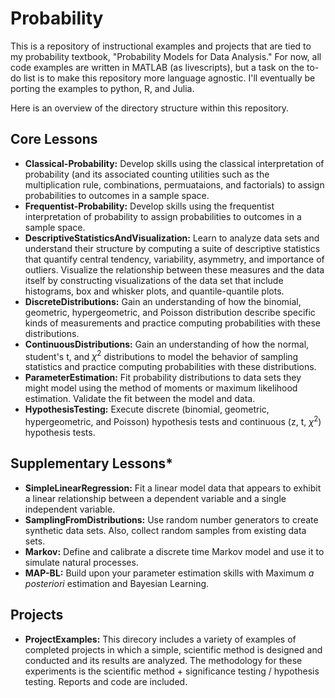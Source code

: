 # Probability
This is a repository of instructional examples and projects that are tied to my probability textbook, "Probability Models for Data Analysis." For now, all code examples are written in MATLAB (as livescripts), but a task on the to-do list is to make this repository more language agnostic. I'll eventually be porting the examples to python, R, and Julia.

Here is an overview of the directory structure within this repository.

## Core Lessons
- **Classical-Probability:** Develop skills using the classical interpretation of probability (and its associated counting utilities such as the multiplication rule, combinations, permuataions, and factorials) to assign probabilities to outcomes in a sample space.
- **Frequentist-Probability:** Develop skills using the frequentist interpretation of probability to assign probabilities to outcomes in a sample space.
- **DescriptiveStatisticsAndVisualization:** Learn to analyze data sets and understand their structure by computing a suite of descriptive statistics that quantify central tendency, variability, asymmetry, and importance of outliers. Visualize the relationship between these measures and the data itself by constructing visualizations of the data set that include histograms, box and whisker plots, and quantile-quantile plots.
- **DiscreteDistributions:** Gain an understanding of how the binomial, geometric, hypergeometric, and Poisson distribution describe specific kinds of measurements and practice computing probabilities with these distributions.
- **ContinuousDistributions:** Gain an understanding of how the normal, student's t, and $\chi^2$ distributions to model the behavior of sampling statistics and practice computing probabilities with these distributions.
- **ParameterEstimation:** Fit probability distributions to data sets they might model using the method of moments or maximum likelihood estimation. Validate the fit between the model and data.
- **HypothesisTesting:** Execute discrete (binomial, geometric, hypergeometric, and Poisson) hypothesis tests and continuous (z, t, $\chi^2$) hypothesis tests.

## Supplementary Lessons*
- **SimpleLinearRegression:** Fit a linear model data that appears to exhibit a linear relationship between a dependent variable and a single independent variable.
- **SamplingFromDistributions:** Use random number generators to create synthetic data sets. Also, collect random samples from existing data sets.
- **Markov:** Define and calibrate a discrete time Markov model and use it to simulate natural processes.
- **MAP-BL:** Build upon your parameter estimation skills with Maximum *a posteriori* estimation and Bayesian Learning. 

## Projects
- **ProjectExamples:** This direcory includes a variety of examples of completed projects in which a simple, scientific method is designed and conducted and its results are analyzed. The methodology for these experiments is the scientific method + significance testing / hypothesis testing. Reports and code are included.

